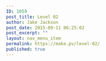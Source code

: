 ```yaml
---
ID: 1059
post_title: Level 02
author: Jake Jackson
post_date: 2015-09-11 06:25:02
post_excerpt: ""
layout: nav_menu_item
permalink: https://make.pv/level-02/
published: true
---
```

